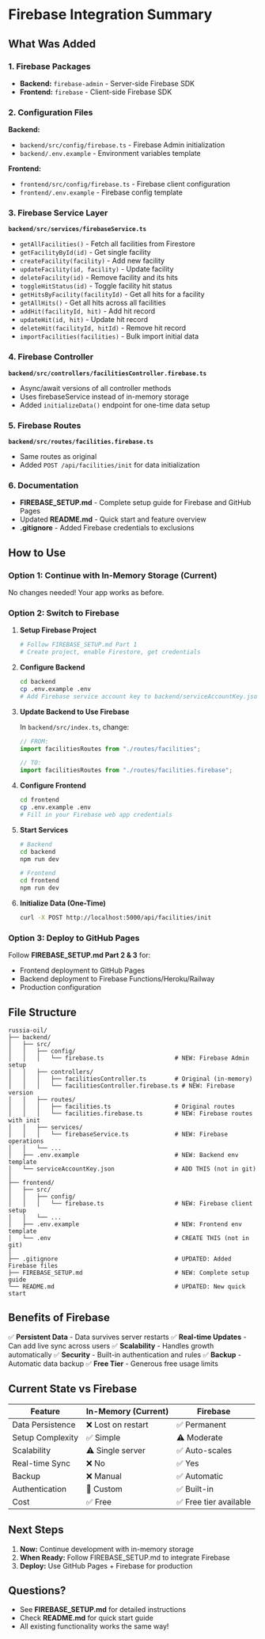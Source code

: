 # Firebase Integration Summary

## What Was Added

### 1. Firebase Packages

- **Backend:** `firebase-admin` - Server-side Firebase SDK
- **Frontend:** `firebase` - Client-side Firebase SDK

### 2. Configuration Files

**Backend:**

- `backend/src/config/firebase.ts` - Firebase Admin initialization
- `backend/.env.example` - Environment variables template

**Frontend:**

- `frontend/src/config/firebase.ts` - Firebase client configuration
- `frontend/.env.example` - Firebase config template

### 3. Firebase Service Layer

**`backend/src/services/firebaseService.ts`**

- `getAllFacilities()` - Fetch all facilities from Firestore
- `getFacilityById(id)` - Get single facility
- `createFacility(facility)` - Add new facility
- `updateFacility(id, facility)` - Update facility
- `deleteFacility(id)` - Remove facility and its hits
- `toggleHitStatus(id)` - Toggle facility hit status
- `getHitsByFacility(facilityId)` - Get all hits for a facility
- `getAllHits()` - Get all hits across all facilities
- `addHit(facilityId, hit)` - Add hit record
- `updateHit(id, hit)` - Update hit record
- `deleteHit(facilityId, hitId)` - Remove hit record
- `importFacilities(facilities)` - Bulk import initial data

### 4. Firebase Controller

**`backend/src/controllers/facilitiesController.firebase.ts`**

- Async/await versions of all controller methods
- Uses firebaseService instead of in-memory storage
- Added `initializeData()` endpoint for one-time data setup

### 5. Firebase Routes

**`backend/src/routes/facilities.firebase.ts`**

- Same routes as original
- Added `POST /api/facilities/init` for data initialization

### 6. Documentation

- **FIREBASE_SETUP.md** - Complete setup guide for Firebase and GitHub Pages
- Updated **README.md** - Quick start and feature overview
- **.gitignore** - Added Firebase credentials to exclusions

## How to Use

### Option 1: Continue with In-Memory Storage (Current)

No changes needed! Your app works as before.

### Option 2: Switch to Firebase

1. **Setup Firebase Project**

   ```bash
   # Follow FIREBASE_SETUP.md Part 1
   # Create project, enable Firestore, get credentials
   ```

2. **Configure Backend**

   ```bash
   cd backend
   cp .env.example .env
   # Add Firebase service account key to backend/serviceAccountKey.json
   ```

3. **Update Backend to Use Firebase**

   In `backend/src/index.ts`, change:

   ```typescript
   // FROM:
   import facilitiesRoutes from "./routes/facilities";

   // TO:
   import facilitiesRoutes from "./routes/facilities.firebase";
   ```

4. **Configure Frontend**

   ```bash
   cd frontend
   cp .env.example .env
   # Fill in your Firebase web app credentials
   ```

5. **Start Services**

   ```bash
   # Backend
   cd backend
   npm run dev

   # Frontend
   cd frontend
   npm run dev
   ```

6. **Initialize Data (One-Time)**
   ```bash
   curl -X POST http://localhost:5000/api/facilities/init
   ```

### Option 3: Deploy to GitHub Pages

Follow **FIREBASE_SETUP.md Part 2 & 3** for:

- Frontend deployment to GitHub Pages
- Backend deployment to Firebase Functions/Heroku/Railway
- Production configuration

## File Structure

```
russia-oil/
├── backend/
│   ├── src/
│   │   ├── config/
│   │   │   └── firebase.ts                    # NEW: Firebase Admin setup
│   │   ├── controllers/
│   │   │   ├── facilitiesController.ts        # Original (in-memory)
│   │   │   └── facilitiesController.firebase.ts # NEW: Firebase version
│   │   ├── routes/
│   │   │   ├── facilities.ts                  # Original routes
│   │   │   └── facilities.firebase.ts         # NEW: Firebase routes with init
│   │   ├── services/
│   │   │   └── firebaseService.ts             # NEW: Firebase operations
│   │   └── ...
│   ├── .env.example                           # NEW: Backend env template
│   └── serviceAccountKey.json                 # ADD THIS (not in git)
│
├── frontend/
│   ├── src/
│   │   ├── config/
│   │   │   └── firebase.ts                    # NEW: Firebase client setup
│   │   └── ...
│   ├── .env.example                           # NEW: Frontend env template
│   └── .env                                   # CREATE THIS (not in git)
│
├── .gitignore                                 # UPDATED: Added Firebase files
├── FIREBASE_SETUP.md                          # NEW: Complete setup guide
└── README.md                                  # UPDATED: New quick start
```

## Benefits of Firebase

✅ **Persistent Data** - Data survives server restarts
✅ **Real-time Updates** - Can add live sync across users
✅ **Scalability** - Handles growth automatically
✅ **Security** - Built-in authentication and rules
✅ **Backup** - Automatic data backup
✅ **Free Tier** - Generous free usage limits

## Current State vs Firebase

| Feature          | In-Memory (Current) | Firebase               |
| ---------------- | ------------------- | ---------------------- |
| Data Persistence | ❌ Lost on restart  | ✅ Permanent           |
| Setup Complexity | ✅ Simple           | ⚠️ Moderate            |
| Scalability      | ⚠️ Single server    | ✅ Auto-scales         |
| Real-time Sync   | ❌ No               | ✅ Yes                 |
| Backup           | ❌ Manual           | ✅ Automatic           |
| Authentication   | 🔧 Custom           | ✅ Built-in            |
| Cost             | ✅ Free             | ✅ Free tier available |

## Next Steps

1. **Now:** Continue development with in-memory storage
2. **When Ready:** Follow FIREBASE_SETUP.md to integrate Firebase
3. **Deploy:** Use GitHub Pages + Firebase for production

## Questions?

- See **FIREBASE_SETUP.md** for detailed instructions
- Check **README.md** for quick start guide
- All existing functionality works the same way!
